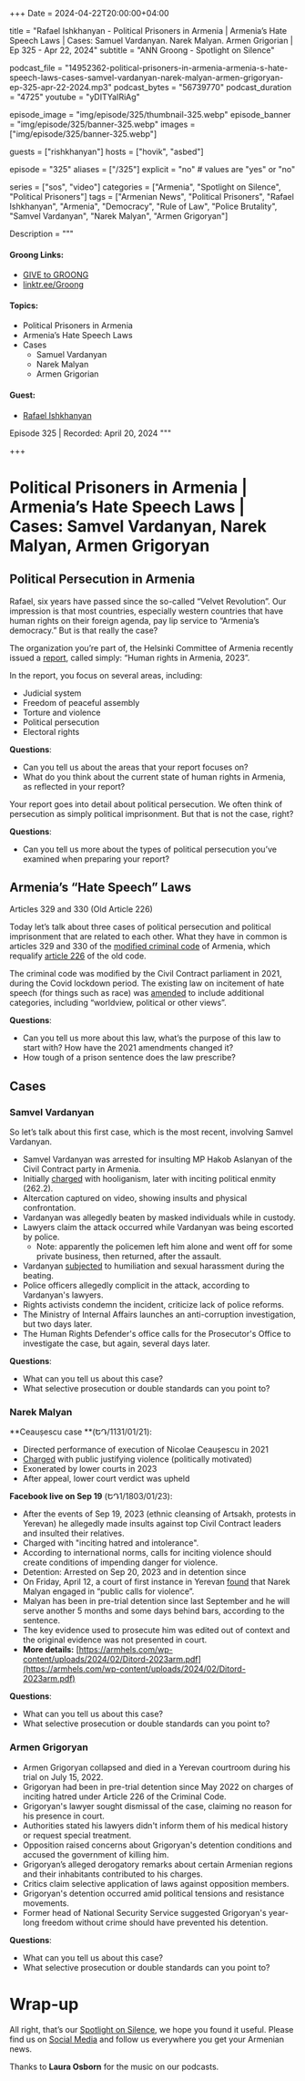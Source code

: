 +++
Date = 2024-04-22T20:00:00+04:00

title = "Rafael Ishkhanyan - Political Prisoners in Armenia | Armenia’s Hate Speech Laws | Cases: Samuel Vardanyan. Narek Malyan. Armen Grigorian | Ep 325 - Apr 22, 2024"
subtitle = "ANN Groong - Spotlight on Silence"

podcast_file = "14952362-political-prisoners-in-armenia-armenia-s-hate-speech-laws-cases-samvel-vardanyan-narek-malyan-armen-grigoryan-ep-325-apr-22-2024.mp3"
podcast_bytes = "56739770"
podcast_duration = "4725"
youtube = "yDITYaIRiAg"

episode_image = "img/episode/325/thumbnail-325.webp"
episode_banner = "img/episode/325/banner-325.webp"
images = ["img/episode/325/banner-325.webp"]

guests = ["rishkhanyan"]
hosts = ["hovik", "asbed"]

episode = "325"
aliases = ["/325"]
explicit = "no" # values are "yes" or "no"

series = ["sos", "video"]
categories = ["Armenia", "Spotlight on Silence", "Political Prisoners"]
tags = ["Armenian News", "Political Prisoners", "Rafael Ishkhanyan", "Armenia", "Democracy", "Rule of Law", "Police Brutality", "Samvel Vardanyan", "Narek Malyan", "Armen Grigoryan"]

Description = """

#### Groong Links:
* [GIVE to GROONG](https://podcasts.groong.org/donate)
* [linktr.ee/Groong](https://linktr.ee/groong)

#### Topics:
* Political Prisoners in Armenia
* Armenia’s Hate Speech Laws
* Cases
    * Samuel Vardanyan
    * Narek Malyan
    * Armen Grigorian

#### Guest:
* [Rafael Ishkhanyan](/guest/rishkhanyan)

Episode 325 | Recorded: April 20, 2024
"""

+++
# Political Prisoners in Armenia | Armenia’s Hate Speech Laws | Cases: Samvel Vardanyan, Narek Malyan, Armen Grigoryan

## Political Persecution in Armenia

Rafael, six years have passed since the so-called “Velvet Revolution”. Our impression is that most countries, especially western countries that have human rights on their foreign agenda, pay lip service to “Armenia’s democracy.” But is that really the case?

The organization you’re part of, the Helsinki Committee of Armenia recently issued a [report](https://armhels.com/wp-content/uploads/2024/02/Ditord-2023arm.pdf), called simply: “Human rights in Armenia, 2023”.

In the report, you focus on several areas, including:
* Judicial system
* Freedom of peaceful assembly
* Torture and violence
* Political persecution
* Electoral rights

**Questions**:
* Can you tell us about the areas that your report focuses on?
* What do you think about the current state of human rights in Armenia, as reflected in your report?

Your report goes into detail about political persecution. We often think of persecution as simply political imprisonment. But that is not the case, right? 

**Questions**:
* Can you tell us more about the types of political persecution you’ve examined when preparing your report?


## Armenia’s “Hate Speech” Laws

Articles 329 and 330 (Old Article 226)

Today let’s talk about three cases of political persecution and political imprisonment that are related to each other. What they have in common is articles 329 and 330 of the [modified criminal code](https://foi.am/u_files/file/legislation/CRIMINAL%20CODE%20OF%20THE%20REPUBLIC%20OF%20ARMENIA.pdf) of Armenia, which requalify [article 226](https://track.unodc.org/uploads/documents/BRI-legal-resources/Armenia/21_-Criminal_Code_of_RA_2003_-_EN.pdf) of the old code.

The criminal code was modified by the Civil Contract parliament in 2021, during the Covid lockdown period. The existing law on incitement of hate speech (for things such as race) was [amended](https://track.unodc.org/uploads/documents/BRI-legal-resources/Armenia/21_-Criminal_Code_of_RA_2003_-_EN.pdf) to include additional categories, including “worldview, political or other views”.

**Questions**:
* Can you tell us more about this law, what’s the purpose of this law to start with? How have the 2021 amendments changed it?
* How tough of a prison sentence does the law prescribe?


## Cases

### Samvel Vardanyan

So let’s talk about this first case, which is the most recent, involving Samvel Vardanyan.

* Samvel Vardanyan was arrested for insulting MP Hakob Aslanyan of the Civil Contract party in Armenia.
* Initially [charged](https://www.facebook.com/ArmInvestigative/posts/pfbid02eHotnQ1Vxqv1p2bTUW9Nrr51RkEHVjEg9hrJX1FFi29JkYT18wRQ11KrFL51fBx7l) with hooliganism, later with inciting political enmity (262.2).
* Altercation captured on video, showing insults and physical confrontation.
* Vardanyan was allegedly beaten by masked individuals while in custody.
* Lawyers claim the attack occurred while Vardanyan was being escorted by police.
    * Note: apparently the policemen left him alone and went off for some private business, then returned, after the assault.
* Vardanyan [subjected](https://news.am/eng/news/818176.html#google_vignette) to humiliation and sexual harassment during the beating.
* Police officers allegedly complicit in the attack, according to Vardanyan's lawyers.
* Rights activists condemn the incident, criticize lack of police reforms.
* The Ministry of Internal Affairs launches an anti-corruption investigation, but two days later.
* The Human Rights Defender's office calls for the Prosecutor's Office to investigate the case, but again, several days later.

**Questions**:
* What can you tell us about this case?
* What selective prosecution or double standards can you point to?


### Narek Malyan

**Ceaușescu case **(ԵԴ/1131/01/21):

* Directed performance of execution of Nicolae Ceaușescu in 2021
* [Charged](https://www.tert.am/en/news/2021/02/27/malyan/3537834) with public justifying violence (politically motivated)
* Exonerated by lower courts in 2023
* After appeal, lower court verdict was upheld

**Facebook live on Sep 19** (ԵԴ1/1803/01/23):

* After the events of Sep 19, 2023 (ethnic cleansing of Artsakh, protests in Yerevan) he allegedly made insults against top Civil Contract leaders and insulted their relatives.
* Charged with "inciting hatred and intolerance".
* According to international norms, calls for inciting violence should create conditions of impending danger for violence.
* Detention: Arrested on Sep 20, 2023 and in detention since
* On Friday, April 12, a court of first instance in Yerevan [found](https://www.thecaliforniacourier.com/yerevan-court-hands-down-jail-term-to-opposition-activist-narek-malyan/) that Narek Malyan engaged in “public calls for violence”.
* Malyan has been in pre-trial detention since last September and he will serve another 5 months and some days behind bars, according to the sentence.
* The key evidence used to prosecute him was edited out of context and the original evidence was not presented in court. 
* **More details:** [https://armhels.com/wp-content/uploads/2024/02/Ditord-2023arm.pdf](https://armhels.com/wp-content/uploads/2024/02/Ditord-2023arm.pdf) 

**Questions**:
* What can you tell us about this case?
* What selective prosecution or double standards can you point to?


### Armen Grigoryan

* Armen Grigoryan collapsed and died in a Yerevan courtroom during his trial on July 15, 2022.
* Grigoryan had been in pre-trial detention since May 2022 on charges of inciting hatred under Article 226 of the Criminal Code.
* Grigoryan's lawyer sought dismissal of the case, claiming no reason for his presence in court.
* Authorities stated his lawyers didn't inform them of his medical history or request special treatment.
* Opposition raised concerns about Grigoryan's detention conditions and accused the government of killing him.
* Grigoryan’s alleged derogatory remarks about certain Armenian regions and their inhabitants contributed to his charges.
* Critics claim selective application of laws against opposition members.
* Grigoryan's detention occurred amid political tensions and resistance movements.
* Former head of National Security Service suggested Grigoryan's year-long freedom without crime should have prevented his detention.

**Questions**:
* What can you tell us about this case?
* What selective prosecution or double standards can you point to?


# Wrap-up

All right, that’s our [Spotlight on Silence](https://podcasts.groong.org/), we hope you found it useful. Please find us on [Social Media](https://linktr.ee/groong) and follow us everywhere you get your Armenian news.

Thanks to **Laura Osborn** for the music on our podcasts.
